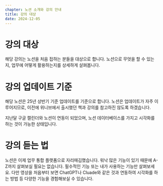 ```yaml
---
chapter: 노션 소개와 강의 안내
title: 강의 대상
date: 2024-12-05
---
```


# 강의 대상

해당 강의는 노션을 처음 접하는 분들을 대상으로 합니다. 노션으로 무엇을 할 수 있는지, 업무에 어떻게 활용하는지를 상세하게 살펴봅니다.

# 강의 업데이트 기준

해당 노션은 25년 상반기 기준 업데이트를 기준으로 합니다. 노션은 업데이트가 자주 이루어지므로, 이전에 위니브에서 출시했던 책과 강의를 참고하진 않도록 하겠습니다.

지난달 구글 캘린더와 노션이 연동이 되었으며, 노션 데이터베이스를 가지고 시각화를 하는 것이 가능한 상태입니다.

# 강의 듣는 법

노션은 이제 업무 통합 플랫폼으로 자리매김했습니다. 워낙 많은 기능이 있기 때문에 A-Z까지 살펴보실 필요는 없습니다. 필수적인 기능 또는 내가 사용하는 기능만 살펴보세요. 다만 영상을 처음부터 보면 ChatGPT나 Cluade와 같은 것과 연동하여 시각화를 하는 방법 등 다양한 기능을 경험해보실 수 있습니다.